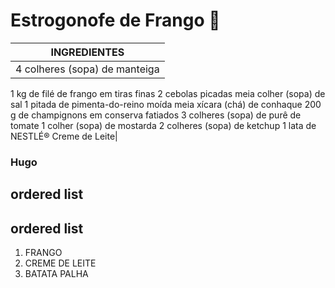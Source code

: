 # Estrogonofe de Frango :chicken:

| INGREDIENTES |
|---|
|4 colheres (sopa) de manteiga
1 kg de filé de frango em tiras finas
2 cebolas picadas
meia colher (sopa) de sal
1 pitada de pimenta-do-reino moída
meia xícara (chá) de conhaque
200 g de champignons em conserva fatiados
3 colheres (sopa) de purê de tomate
1 colher (sopa) de mostarda
2 colheres (sopa) de ketchup
1 lata de NESTLÉ® Creme de Leite|
   

### Hugo

## ordered list

## ordered list
1.  FRANGO
2. 	CREME DE LEITE
3.	BATATA PALHA





